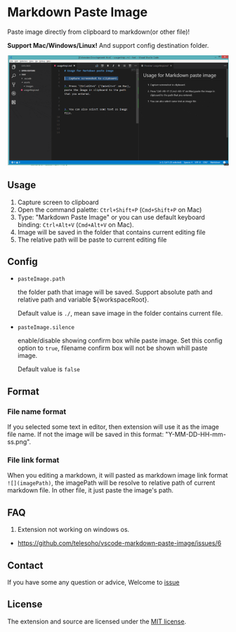 # Markdown Paste Image

Paste image directly from clipboard to markdown(or other file)!

**Support Mac/Windows/Linux!** And support config destination folder.

![paste-image](./res/markdown_paste_image_demo-compressor.gif)

## Usage

1. Capture screen to clipboard
1. Open the command palette: `Ctrl+Shift+P` (`Cmd+Shift+P` on Mac)
1. Type: "Markdown Paste Image" or you can use default keyboard binding: `Ctrl+Alt+V` (`Cmd+Alt+V` on Mac).
1. Image will be saved in the folder that contains current editing file
1. The relative path will be paste to current editing file

## Config

- `pasteImage.path`

    the folder path that image will be saved. Support absolute path and relative path and variable ${workspaceRoot}.

    Default value is `./`, mean save image in the folder contains current file.

- `pasteImage.silence`

    enable/disable showing confirm box while paste image. Set this config option to `true`, filename confirm box will not be shown whill paste image.

    Default value is `false`

## Format

### File name format

If you selected some text in editor, then extension will use it as the image file name.
If not the image will be saved in this format: "Y-MM-DD-HH-mm-ss.png".

### File link format

When you editing a markdown, it will pasted as markdown image link format `![](imagePath)`, the imagePath will be resolve to relative path of current markdown file. In other file, it just paste the image's path.

## FAQ

1. Extension not working on windows os.

*  https://github.com/telesoho/vscode-markdown-paste-image/issues/6

## Contact

If you have some any question or advice, Welcome to [issue](https://github.com/telesoho/vscode-markdown-paste-image/issues)



## License

The extension and source are licensed under the [MIT license](LICENSE.txt).
